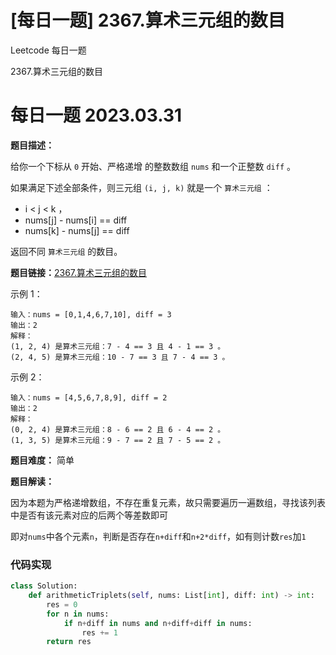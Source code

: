 # [每日一题] 2367.算术三元组的数目


Leetcode 每日一题

2367.算术三元组的数目
<!--more-->

# 每日一题 2023.03.31

**题目描述：**

给你一个下标从 `0` 开始、严格递增 的整数数组 `nums` 和一个正整数 `diff` 。

如果满足下述全部条件，则三元组 `(i, j, k)` 就是一个 `算术三元组` ：

+ i < j < k ，
+ nums[j] - nums[i] == diff 
+ nums[k] - nums[j] == diff

返回不同 `算术三元组` 的数目。


**题目链接：**[2367.算术三元组的数目](https://leetcode.cn/problems/number-of-arithmetic-triplets/)

示例 1：

    输入：nums = [0,1,4,6,7,10], diff = 3
    输出：2
    解释：
    (1, 2, 4) 是算术三元组：7 - 4 == 3 且 4 - 1 == 3 。
    (2, 4, 5) 是算术三元组：10 - 7 == 3 且 7 - 4 == 3 。

示例 2：

    输入：nums = [4,5,6,7,8,9], diff = 2
    输出：2
    解释：
    (0, 2, 4) 是算术三元组：8 - 6 == 2 且 6 - 4 == 2 。
    (1, 3, 5) 是算术三元组：9 - 7 == 2 且 7 - 5 == 2 。

**题目难度：** 简单

**题目解读：**

因为本题为严格递增数组，不存在重复元素，故只需要遍历一遍数组，寻找该列表中是否有该元素对应的后两个等差数即可

即对`nums`中各个元素`n`，判断是否存在`n+diff`和`n+2*diff`，如有则计数`res`加`1`

### 代码实现

```python
class Solution:
    def arithmeticTriplets(self, nums: List[int], diff: int) -> int:
        res = 0
        for n in nums:
            if n+diff in nums and n+diff+diff in nums:
                res += 1
        return res
```


